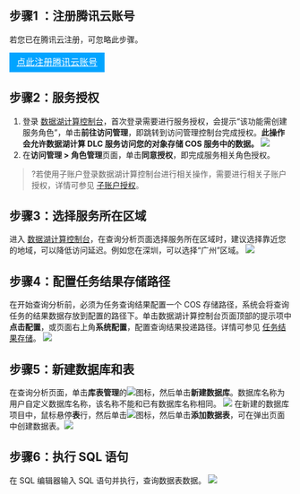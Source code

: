 ## 步骤1 ：注册腾讯云账号
若您已在腾讯云注册，可忽略此步骤。
<div style="background-color:#00A4FF; width: 170px; height: 35px; line-height:35px; text-align:center;"><a href="https://cloud.tencent.com/register?s_url=https%3A%2F%2Fcloud.tencent.com%2F" target="_blank"  style="color: white; font-size:16px;">点此注册腾讯云账号</a></div>

## 步骤2：服务授权
1. 登录 [数据湖计算控制台](https://console.cloud.tencent.com/dlc)，首次登录需要进行服务授权，会提示“该功能需创建服务角色”，单击**前往访问管理**，即跳转到访问管理控制台完成授权。**此操作会允许数据湖计算 DLC 服务访问您的对象存储 COS 服务中的数据。**
![](https://main.qcloudimg.com/raw/5b14636e6135a71ce29541f4bb864c86.png)
2. 在**访问管理 > 角色管理**页面，单击**同意授权**，即完成服务相关角色授权。

>?若使用子账户登录数据湖计算控制台进行相关操作，需要进行相关子账户授权，详情可参见 [子账户授权](https://cloud.tencent.com/document/product/1342/61975#.E5.AD.90.E8.B4.A6.E6.88.B7.E6.8E.88.E6.9D.83)。

## 步骤3：选择服务所在区域
进入 [数据湖计算控制台](https://console.cloud.tencent.com/dlc)，在查询分析页面选择服务所在区域时，建议选择靠近您的地域，可以降低访问延迟。例如您在深圳，可以选择“广州”区域。
![](https://main.qcloudimg.com/raw/42907e80fb5e7ffff4b09b620227d25f.png)

## 步骤4：配置任务结果存储路径
在开始查询分析前，必须为任务查询结果配置一个 COS 存储路径，系统会将查询任务的结果数据存放到配置的路径下。单击数据湖计算控制台页面顶部的提示项中**点击配置**，或页面右上角**系统配置**，配置查询结果投递路径。详情可参见 [任务结果存储](https://cloud.tencent.com/document/product/1342/61872)。
![](https://main.qcloudimg.com/raw/67cf30458a02ba085ea3e60ae7d167f3.png)

## 步骤5：新建数据库和表
在查询分析页面，单击**库表管理**的![](https://main.qcloudimg.com/raw/426bfc0a281aef830bd68a64f698f9a2.png)图标，然后单击**新建数据库**。数据库名称为用户自定义数据库名称，该名称不能和已有数据库名称相同。
![](https://main.qcloudimg.com/raw/0a5689130d20bc5dcf93d82f1cf01b6a.png)
在新建的数据库项目中，鼠标悬停**表**行，然后单击![](https://main.qcloudimg.com/raw/b11192b7791016669333f5321cc6825e.png)图标，然后单击**添加数据表**，可在弹出页面中创建数据表。![](https://main.qcloudimg.com/raw/f1f5d94dce74409782f67c10321761b4.png)

## 步骤6：执行 SQL 语句
在 SQL 编辑器输入 SQL 语句并执行，查询数据表数据。
![](https://main.qcloudimg.com/raw/f94a507a7b8c2cf0625814cfdf43b7bb.png)
